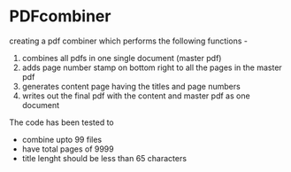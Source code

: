 # PDFcombiner

creating a pdf combiner which performs the following functions -

1) combines all pdfs in one single document (master pdf)
2) adds page number stamp on bottom right to all the pages in the master pdf
3) generates content page having the titles and page numbers
4) writes out the final pdf with the content and master pdf as one document

The code has been tested to 
- combine upto 99 files
- have total pages of 9999
- title lenght should be less than 65 characters
